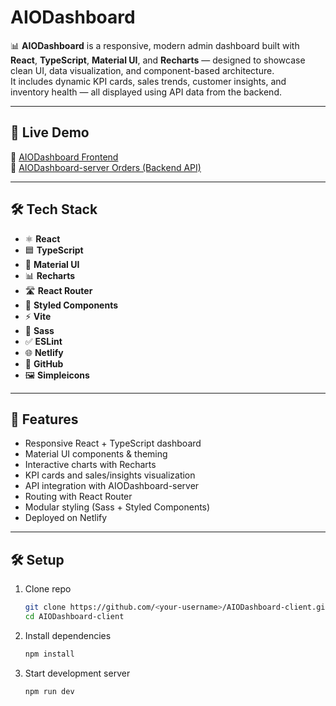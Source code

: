 # AIODashboard

📊 **AIODashboard** is a responsive, modern admin dashboard built with **React**, **TypeScript**, **Material UI**, and **Recharts** — designed to showcase clean UI, data visualization, and component-based architecture.  
It includes dynamic KPI cards, sales trends, customer insights, and inventory health — all displayed using API data from the backend.

---

## 🚀 Live Demo

🔗 [AIODashboard Frontend](https://aiodashboard.netlify.app/)  
🔗 [AIODashboard-server Orders (Backend API)](https://aiodashboard-server.onrender.com/api/orders)

---

## 🛠️ Tech Stack

- ⚛️ **React**
- 🟦 **TypeScript**
- 🎨 **Material UI**
- 📊 **Recharts**
- 🛣️ **React Router**
- 💅 **Styled Components**
- ⚡ **Vite**
- 🎀 **Sass**
- ✅ **ESLint**
- 🌐 **Netlify**
- 🔗 **GitHub**
- 🖼️ **Simpleicons**

---

## 📂 Features

- Responsive React + TypeScript dashboard
- Material UI components & theming
- Interactive charts with Recharts
- KPI cards and sales/insights visualization
- API integration with AIODashboard-server
- Routing with React Router
- Modular styling (Sass + Styled Components)
- Deployed on Netlify

---

## 🛠️ Setup

1. Clone repo

   ```bash
   git clone https://github.com/<your-username>/AIODashboard-client.git
   cd AIODashboard-client
   ```

2. Install dependencies

   ```bash
   npm install
   ```

3. Start development server
   ```bash
   npm run dev
   ```
